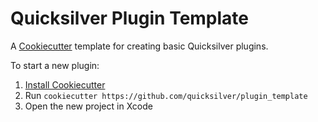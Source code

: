 # Quicksilver Plugin Template #

A [Cookiecutter][cc] template for creating basic Quicksilver plugins.

To start a new plugin:

  1. [Install Cookiecutter][icc]
  2. Run `cookiecutter https://github.com/quicksilver/plugin_template`
  3. Open the new project in Xcode

[cc]: https://github.com/audreyr/cookiecutter
[icc]: https://cookiecutter.readthedocs.io/en/latest/installation.html
